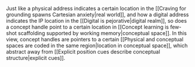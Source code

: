 Just like a physical address indicates a certain location in the [[Craving for grounding spawns Cartesian anxiety|real world]], and how a digital address indicates the IP location in the [[Digital is pejorative|digital realm]], so does a concept handle point to a certain location in [[Concept learning is few-shot scaffolding supported by working memory|conceptual space]]. In this view, concept handles are pointers to a certain [[Physical and conceptual spaces are coded in the same region|location in conceptual space]], which abstract away from [[Explicit position cues describe conceptual structure|explicit cues]].